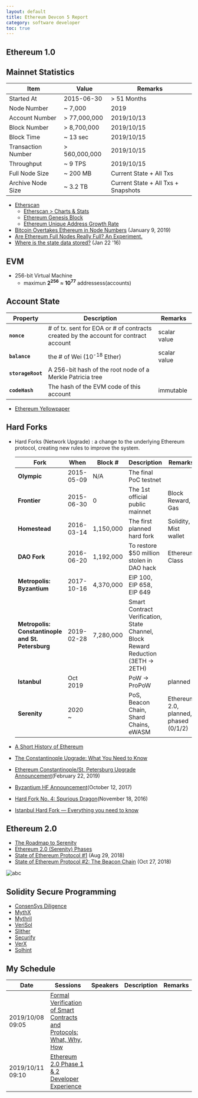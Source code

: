 ```yaml
---
layout: default
title: Ethereum Devcon 5 Report
category: software developer
toc: true
---
```


Ethereum 1.0
---------

## Mainnet Statistics

   | Item | Value | Remarks |
   |------|-------|---------|
   | Started At |  2015-06-30  | > 51 Months |
   | Node Number  | ~ 7,000 | 2019 |
   | Account Number | > 77,000,000 | 2019/10/13 |
   | Block Number | > 8,700,000 | 2019/10/15 |
   | Block Time   | ~ 13 sec    | 2019/10/15 |
   | Transaction Number | > 560,000,000 | 2019/10/15 |
   | Throughput   | ~ 9 TPS     | 2019/10/15 |
   | Full Node Size | ~ 200 MB  | Current State + All Txs |
   | Archive Node Size | ~ 3.2 TB | Current State + All Txs + Snapshots |

* [Etherscan](https://etherscan.io/)
    * [Etherscan > Charts & Stats](https://etherscan.io/charts)
    * [Ethereum Genesis Block](https://etherscan.io/block/0)
    * [Ethereum Unique Address Growth Rate](https://etherscan.io/chart/address)
* [Bitcoin Overtakes Ethereum in Node Numbers](https://www.trustnodes.com/2019/01/09/bitcoin-overtakes-ethereum-in-node-numbers) (January 9, 2019)
* [Are Ethereum Full Nodes Really Full? An Experiment.](https://medium.com/@marcandrdumas/are-ethereum-full-nodes-really-full-an-experiment-b77acd086ca7)
* [Where is the state data stored?](https://ethereum.stackexchange.com/questions/359/where-is-the-state-data-stored) (Jan 22 '16)

## EVM

* 256-bit Virtual Machine
    * maximun **2<sup>256</sup>** &asymp; **10<sup>77</sup>** addressess(accounts)



## Account State

   | Property | Description | Remarks |
   |----------|-------------|---------|
   | **`nonce`**  | # of tx. sent for EOA or # of contracts created by the account for contract account | scalar value  |
   | **`balance`** | the # of Wei (10<sup>-18</sup> Ether) | scalar value  |
   | **`storageRoot`** | A 256-bit hash of the root node of a Merkle Patricia tree |   |
   | **`codeHash`** | The hash of the EVM code of this account | immutable |

* [Ethereum Yellowpaper ](https://ethereum.github.io/yellowpaper/paper.pdf)

## Hard Forks

* Hard Forks (Network Upgrade) : a change to the underlying Ethereum protocol, creating new rules to improve the system.

   | Fork | When | Block # | Description | Remarks |
   |------|------|---------|-------------|---------|
   | **Olympic** | 2015-05-09 | N/A | The final PoC testnet |   |
   | **Frontier** | 2015-06-30 | 0 | The 1st official public mainnet | Block Reward, Gas  |
   | **Homestead** | 2016-03-14 | 1,150,000 | The first planned hard fork | Solidity, Mist wallet |
   | **DAO Fork** | 2016-06-20 | 1,192,000 | To restore $50 million stolen in DAO hack | Ethereum Class |
   | **Metropolis: Byzantium** | 2017-10-16 | 4,370,000 | EIP 100, EIP 658, EIP 649 |   |
   | **Metropolis: Constantinople and St. Petersburg** | 2019-02-28 | 7,280,000 | Smart Contract Verification, State Channel, Block Reward Reduction (3ETH -> 2ETH) |   |
   | **Istanbul** | Oct 2019 |   | PoW -> ProPoW | planned |
   | **Serenity** | 2020 ~   |   | PoS, Beacon Chain, Shard Chains, eWASM | Ethereum 2.0, planned, phased (0/1/2) |

* [A Short History of Ethereum](https://media.consensys.net/a-short-history-of-ethereum-a8fdc5b4362c)
* [The Constantinople Upgrade: What You Need to Know](https://media.consensys.net/the-constantinople-hard-fork-what-you-need-to-know-d438a91dec3f)
* [Ethereum Constantinople/St. Petersburg Upgrade Announcement](https://blog.ethereum.org/2019/02/22/ethereum-constantinople-st-petersburg-upgrade-announcement/)(February 22, 2019)
* [Byzantium HF Announcement](https://blog.ethereum.org/2017/10/12/byzantium-hf-announcement/)(October 12, 2017)
* [Hard Fork No. 4: Spurious Dragon](https://blog.ethereum.org/2016/11/18/hard-fork-no-4-spurious-dragon/)(November 18, 2016)
* [Istanbul Hard Fork — Everything you need to know](https://medium.com/nuo-news/istanbul-hard-fork-everything-you-need-to-know-about-it-3a29738934e5)


Ethereum 2.0
---------

* [The Roadmap to Serenity](https://media.consensys.net/the-roadmap-to-serenity-bc25d5807268)
* [Ethereum 2.0 (Serenity) Phases](https://docs.ethhub.io/ethereum-roadmap/ethereum-2.0/eth-2.0-phases/)
* [State of Ethereum Protocol #1](https://media.consensys.net/state-of-ethereum-protocol-1-d3211dd0f6) (Aug 29, 2018)
* [State of Ethereum Protocol #2: The Beacon Chain](https://media.consensys.net/state-of-ethereum-protocol-2-the-beacon-chain-c6b6a9a69129) (Oct 27, 2018)


![abc](https://miro.medium.com/max/1744/0*ufBJ5S8YX0IGIqng)


Solidity Secure Programming
---------

* [ConsenSys Diligence](https://diligence.consensys.net/)
* [MythX](https://mythx.io/)
* [Mythril](https://github.com/ConsenSys/mythril)
* [VeriSol](https://github.com/microsoft/verisol)
* [Slither](https://github.com/crytic/slither)
* [Securify](https://securify.chainsecurity.com/)
* [VerX](http://verx.ch/)
* [Solhint](https://protofire.github.io/solhint/)


My Schedule
---------

   | Date | Sessions | Speakers | Description | Remarks |
   | ---- | -------- | -------- | ----------- | ------- |
   | 2019/10/08 09:05 | [Formal Verification of Smart Contracts and Protocols: What, Why, How](https://devcon.org/agenda?talk=recON87t6ffg2NFw8) |   |   |   |
   | 2019/10/11 09:10 | [Ethereum 2.0 Phase 1 & 2 Developer Experience](https://devcon.org/agenda?talk=recFhu9NOO4tYsZs4) |   |   |   |
